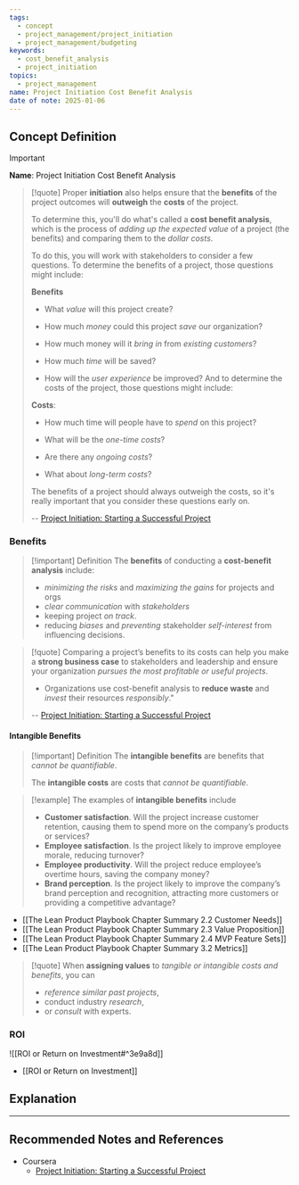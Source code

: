 ```yaml
---
tags:
  - concept
  - project_management/project_initiation
  - project_management/budgeting
keywords:
  - cost_benefit_analysis
  - project_initiation
topics:
  - project_management
name: Project Initiation Cost Benefit Analysis
date of note: 2025-01-06
---
```


## Concept Definition

>[!important]
>**Name**: Project Initiation Cost Benefit Analysis

>[!quote] 
> Proper **initiation** also helps ensure that the **benefits** of the project
> outcomes will **outweigh** the **costs** of the project.
> 
> To determine this, you'll do what's called a **cost benefit analysis**, which is the process of *adding up the expected value* of a project (the benefits) and comparing them to the *dollar costs*.
> 
> To do this, you will work with stakeholders to consider a few questions. To determine the benefits of a project, those questions might include:
> 
>**Benefits** 
>- What *value* will this project create?
> 
>- How much *money* could this project *save* our organization?
> 
>- How much money will it *bring in* from *existing customers*?
> 
>- How much *time* will be saved?
> 
>- How will the *user experience* be improved? And to determine the costs of the project, those questions might include:
>
>
>**Costs**: 
>- How much time will people have to *spend* on this project?
> 
>- What will be the *one-time costs*?
> 
>- Are there any *ongoing costs*?
> 
>- What about *long-term costs*?
> 
>The benefits of a project should always outweigh the costs, so it's really important that you consider these questions early on.
>
>-- [Project Initiation: Starting a Successful Project](https://www.coursera.org/learn/project-initiation-google/home/welcome)

### Benefits

>[!important] Definition
>The **benefits** of conducting a **cost-benefit analysis** include:
>- *minimizing the risks* and *maximizing the gains* for projects and orgs
>- *clear communication* with *stakeholders*
>- keeping project *on track*.
>- reducing *biases* and *preventing* stakeholder *self-interest* from influencing decisions. 

>[!quote]
>Comparing a project’s benefits to its costs can help you make a **strong business case** to stakeholders and leadership and ensure your organization *pursues the most profitable or useful projects*. 
>- Organizations use cost-benefit analysis to **reduce waste** and *invest* their resources *responsibly*."
>
>-- [Project Initiation: Starting a Successful Project](https://www.coursera.org/learn/project-initiation-google/home/welcome)

#### Intangible Benefits

>[!important] Definition
>The **intangible benefits** are benefits that *cannot be quantifiable*.
>
>The **intangible costs** are costs that *cannot be quantifiable*.

 >[!example]
 >The examples of **intangible benefits** include
 >- **Customer satisfaction**. Will the project increase customer retention, causing them to spend more on the company’s products or services? 
 >- **Employee satisfaction**. Is the project likely to improve employee morale, reducing turnover? 
 >- **Employee productivity**. Will the project reduce employee’s overtime hours, saving the company money?
 >- **Brand perception**. Is the project likely to improve the company’s brand perception and recognition, attracting more customers or providing a competitive advantage?

- [[The Lean Product Playbook Chapter Summary 2.2 Customer Needs]]
- [[The Lean Product Playbook Chapter Summary 2.3 Value Proposition]]
- [[The Lean Product Playbook Chapter Summary 2.4 MVP Feature Sets]]
- [[The Lean Product Playbook Chapter Summary 3.2 Metrics]]

>[!quote]
>When **assigning values** to *tangible or intangible costs and benefits*, you can
>-  *reference similar past projects*, 
>- conduct industry *research*, 
>- or *consult* with experts.


### ROI 

![[ROI or Return on Investment#^3e9a8d]]

- [[ROI or Return on Investment]]



## Explanation











-----------
##  Recommended Notes and References

- Coursera
	- [Project Initiation: Starting a Successful Project](https://www.coursera.org/learn/project-initiation-google/home/welcome)